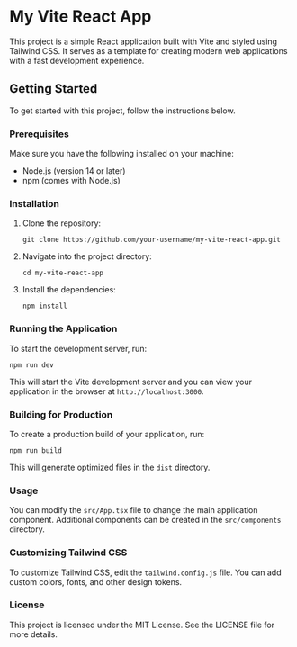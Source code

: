 # My Vite React App

This project is a simple React application built with Vite and styled using Tailwind CSS. It serves as a template for creating modern web applications with a fast development experience.

## Getting Started

To get started with this project, follow the instructions below.

### Prerequisites

Make sure you have the following installed on your machine:

- Node.js (version 14 or later)
- npm (comes with Node.js)

### Installation

1. Clone the repository:

   ```
   git clone https://github.com/your-username/my-vite-react-app.git
   ```

2. Navigate into the project directory:

   ```
   cd my-vite-react-app
   ```

3. Install the dependencies:

   ```
   npm install
   ```

### Running the Application

To start the development server, run:

```
npm run dev
```

This will start the Vite development server and you can view your application in the browser at `http://localhost:3000`.

### Building for Production

To create a production build of your application, run:

```
npm run build
```

This will generate optimized files in the `dist` directory.

### Usage

You can modify the `src/App.tsx` file to change the main application component. Additional components can be created in the `src/components` directory.

### Customizing Tailwind CSS

To customize Tailwind CSS, edit the `tailwind.config.js` file. You can add custom colors, fonts, and other design tokens.

### License

This project is licensed under the MIT License. See the LICENSE file for more details.